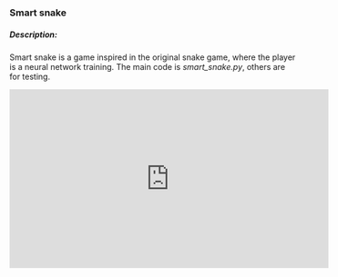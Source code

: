 
### Smart snake

##### Description:
Smart snake is a game inspired in the original snake game, where the player is a neural network training.
The main code is *smart_snake.py*, others are for testing.

<iframe width="560" height="315" src="https://www.youtube.com/embed/-15eJkJkYmc" frameborder="0" allow="accelerometer; autoplay; encrypted-media; gyroscope; picture-in-picture" allowfullscreen></iframe>
